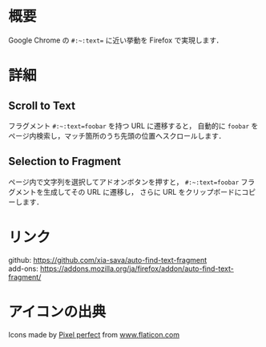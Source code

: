 # 概要

Google Chrome の `#:~:text=` に近い挙動を Firefox で実現します．

# 詳細

## Scroll to Text

フラグメント `#:~:text=foobar` を持つ URL に遷移すると，
自動的に `foobar` をページ内検索し，マッチ箇所のうち先頭の位置へスクロールします．

## Selection to Fragment

ページ内で文字列を選択してアドオンボタンを押すと，
`#:~:text=foobar` フラグメントを生成してその URL に遷移し，
さらに URL をクリップボードにコピーします． 


# リンク

github: https://github.com/xia-sava/auto-find-text-fragment  
add-ons: https://addons.mozilla.org/ja/firefox/addon/auto-find-text-fragment/

# アイコンの出典

Icons made by <a href="https://www.flaticon.com/authors/pixel-perfect" title="Pixel perfect">Pixel perfect</a> from <a href="https://www.flaticon.com/" title="Flaticon">www.flaticon.com</a>
